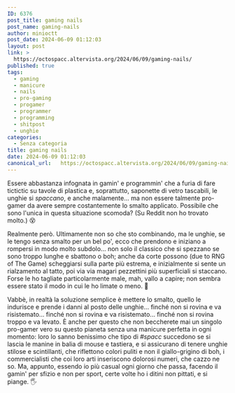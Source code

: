 ```yaml
---
ID: 6376
post_title: gaming nails
post_name: gaming-nails
author: minioctt
post_date: 2024-06-09 01:12:03
layout: post
link: >
  https://octospacc.altervista.org/2024/06/09/gaming-nails/
published: true
tags:
  - gaming
  - manicure
  - nails
  - pro-gaming
  - progamer
  - programmer
  - programming
  - shitpost
  - unghie
categories:
  - Senza categoria
title: gaming nails
date: 2024-06-09 01:12:03
canonical_url:   https://octospacc.altervista.org/2024/06/09/gaming-nails/
---
```

<!-- wp:paragraph -->
<p>Essere abbastanza infognata in gamin' e programmin' che a furia di fare tictictic su tavole di plastica e, soprattutto, saponette di vetro tascabili, le unghie si <em>spaccano</em>, e anche malamente... ma non essere talmente pro-gamer da avere sempre costantemente lo smalto applicato. Possibile che sono l'unica in questa situazione scomoda? (Su Reddit non ho trovato molto.) 😵️</p>
<!-- /wp:paragraph -->

<!-- wp:paragraph -->
<p>Realmente però. Ultimamente non so che sto combinando, ma le unghie, se le tengo senza smalto per un bel po', ecco che prendono e iniziano a rompersi in modo molto subdolo... non solo il classico che si spezzano se sono troppo lunghe e sbattono o boh; anche da corte possono (due to RNG of The Game) scheggiarsi sulla parte più estrema, e inizialmente si sente un rialzamento al tatto, poi via via magari pezzettini più superficiali si staccano. Forse le ho tagliate particolarmente male, mah, vallo a capire; non sembra essere stato il modo in cui le ho limate o meno. 🧨️</p>
<!-- /wp:paragraph -->

<!-- wp:paragraph -->
<p>Vabbè, in realtà la soluzione semplice è mettere lo smalto, quello le indurisce e prende i danni al posto delle unghie... finché non si rovina e va risistemato... finché non si rovina e va risistemato... finché non si rovina troppo e va levato. È anche per questo che non beccherete mai un singolo pro-gamer vero su questo pianeta senza una manicure perfetta in ogni momento: loro lo sanno benissimo che tipo di <em>#spacc</em> succedono se si lascia le manine in balia di mouse e tastiera, e si assicurano di tenere unghie stilose e scintillanti, che riflettono colori puliti e non il giallo-grigino  di boh, i commercialisti che coi loro arti inseriscono dolorosi numeri, che cazzo ne so. Ma, appunto, essendo io più casual ogni giorno che passa, facendo il gamin' per sfizio e non per sport, certe volte ho i ditini non pittati, e si piange. 🖐️</p>
<!-- /wp:paragraph -->